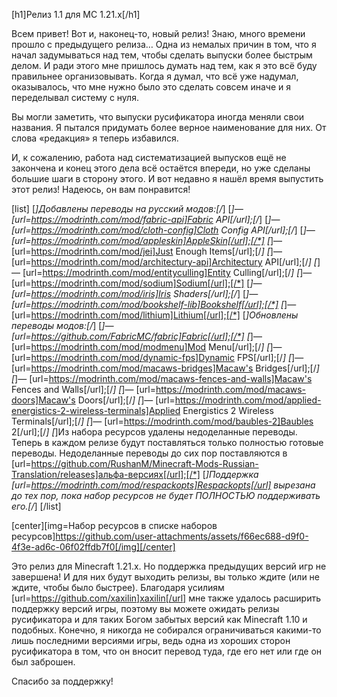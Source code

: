 [h1]Релиз 1.1 для MC 1.21.x[/h1]

Всем привет! Вот и, наконец-то, новый релиз!
Знаю, много времени прошло с предыдущего релиза… Одна из немалых причин в том, что я начал задумываться над тем, чтобы сделать выпуски более быстрым делом. И ради этого мне пришлось думать над тем, как я это всё буду правильнее организовывать. Когда я думал, что всё уже надумал, оказывалось, что мне нужно было это сделать совсем иначе и я переделывал систему с нуля. 

Вы могли заметить, что выпуски русификатора иногда меняли свои названия. Я пытался придумать более верное наименование для них. От слова «редакция» я теперь избавился.

И, к сожалению, работа над систематизацией выпусков ещё не закончена и конец этого дела всё остаётся впереди, но уже сделаны большие шаги в сторону этого. И вот недавно я нашёл время выпустить этот релиз! Надеюсь, он вам понравится!

[list]
[*]Добавлены переводы на русский модов:[/*]
[*]— [url=https://modrinth.com/mod/fabric-api]Fabric API[/url];[/*]
[*]— [url=https://modrinth.com/mod/cloth-config]Cloth Config API[/url];[/*]
[*]— [url=https://modrinth.com/mod/appleskin]AppleSkin[/url];[/*]
[*]— [url=https://modrinth.com/mod/jei]Just Enough Items[/url];[/*]
[*]— [url=https://modrinth.com/mod/architectury-api]Architectury API[/url];[/*]
[*]— [url=https://modrinth.com/mod/entityculling]Entity Culling[/url];[/*]
[*]— [url=https://modrinth.com/mod/sodium]Sodium[/url];[/*]
[*]— [url=https://modrinth.com/mod/iris]Iris Shaders[/url];[/*]
[*]— [url=https://modrinth.com/mod/bookshelf-lib]Bookshelf[/url];[/*]
[*]— [url=https://modrinth.com/mod/lithium]Lithium[/url];[/*]
[*]Обновлены переводы модов:[/*]
[*]— [url=https://github.com/FabricMC/fabric]Fabric[/url];[/*]
[*]— [url=https://modrinth.com/mod/modmenu]Mod Menu[/url];[/*]
[*]— [url=https://modrinth.com/mod/dynamic-fps]Dynamic FPS[/url];[/*]
[*]— [url=https://modrinth.com/mod/macaws-bridges]Macaw's Bridges[/url];[/*]
[*]— [url=https://modrinth.com/mod/macaws-fences-and-walls]Macaw's Fences and Walls[/url];[/*]
[*]— [url=https://modrinth.com/mod/macaws-doors]Macaw's Doors[/url];[/*]
[*]— [url=https://modrinth.com/mod/applied-energistics-2-wireless-terminals]Applied Energistics 2 Wireless Terminals[/url];[/*]
[*]— [url=https://modrinth.com/mod/baubles-2]Baubles 2[/url];[/*]
[*]Из набора ресурсов удалены недоделанные переводы. Теперь в каждом релизе будут поставляться только полностью готовые переводы. Недоделанные переводы до сих пор поставляются в [url=https://github.com/RushanM/Minecraft-Mods-Russian-Translation/releases]альфа-версиях[/url];[/*]
[*]Поддержка [url=https://modrinth.com/mod/respackopts]Respackopts[/url] вырезана до тех пор, пока набор ресурсов не будет ПОЛНОСТЬЮ поддерживать его.[/*]
[/list]

[center][img=Набор ресурсов в списке наборов ресурсов]https://github.com/user-attachments/assets/f66ec688-d9f0-4f3e-ad6c-06f02ffdb7f0[/img][/center]

Это релиз для Minecraft 1.21.x. Но поддержка предыдущих версий игр не завершена! И для них будут выходить релизы, вы только ждите (или не ждите, чтобы было быстрее). Благодаря усилиям [url=https://github.com/xaxilin]xaxilin[/url] мне также удалось расширить поддержку версий игры, поэтому вы можете ожидать релизы русификатора и для таких Богом забытых версий как Minecraft 1.10 и подобных. Конечно, я никогда не собирался ограничиваться какими-то лишь последними версиями игры, ведь одна из хороших сторон русификатора в том, что он вносит перевод туда, где его нет или где он был заброшен.

Спасибо за поддержку!